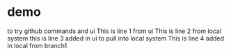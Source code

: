 # demo
to try github commands and ui
This is line 1 from ui
This is line 2 from local system
this is line 3 added in ui to pull into local system
This is line 4 added in local from branch1
